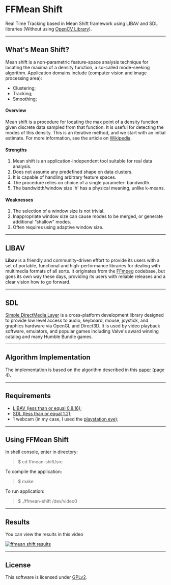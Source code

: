 FFMean Shift
===================

Real Time Tracking based in Mean Shift framework using LIBAV and SDL libraries (Without using [OpenCV Library](http://opencv.org/)).

----------

What's Mean Shift?
----------
Mean shift is a non-parametric feature-space analysis technique for locating the maxima of a density function, a so-called mode-seeking algorithm. Application domains include (computer vision and image processing area): 

  - Clustering;
  - Tracking;
  - Smoothing;

#### Overview
Mean shift is a procedure for locating the max point of a density function given discrete data sampled from that function. It is useful for detecting the modes of this density. This is an iterative method, and we start with an initial estimate. For more information, see the article on [Wikipedia](http://en.wikipedia.org/wiki/Mean_shift).

#### Strengths
1. Mean shift is an application-independent tool suitable for real data analysis.
2. Does not assume any predefined shape on data clusters.
3. It is capable of handling arbitrary feature spaces.
4. The procedure relies on choice of a single parameter: bandwidth.
5. The bandwidth/window size 'h' has a physical meaning, unlike k-means.

#### Weaknesses
1. The selection of a window size is not trivial.
2. Inappropriate window size can cause modes to be merged, or generate additional “shallow” modes.
3. Often requires using adaptive window size.

----------

LIBAV
----------
<b>Libav</b> is a friendly and community-driven effort to provide its users with a set of portable, functional and high-performance libraries for dealing with multimedia formats of all sorts. It originates from the [FFmpeg](http://ffmpeg.org/) codebase, but goes its own way these days, providing its users with reliable releases and a clear vision how to go forward.

----------

SDL
----------
[Simple DirectMedia Layer](https://www.libsdl.org/) is a cross-platform development library designed to provide low level access to audio, keyboard, mouse, joystick, and graphics hardware via OpenGL and Direct3D. It is used by video playback software, emulators, and popular games including Valve's award winning catalog and many Humble Bundle games.

----------

Algorithm Implementation
-------------

The implementation is based on the algorithm described in this [paper](http://comaniciu.net/Papers/MsTracking.pdf) (page 4).

-------------

Requirements
-------------
- [LIBAV (less than or equal 0.8.16)](https://libav.org/releases/libav-0.8.17.tar.xz);
- [SDL (less than or equal 1.2)](https://www.libsdl.org/download-1.2.php);
- 1 webcam (in my case, I used the [playstation eye](http://www.amazon.com/PlayStation-Eye-3/dp/B000VTQ3LU));

-------------

Using FFMean Shift
-------------
In shell console, enter in directory:
> $ cd  ffmean-shift/src

To compile the application:
> $ make

To run application:
> $ ./ffmean-shift /dev/video0

-------------

Results
-------------
You can view the results in this video

[![ffmean shift results](http://img.youtube.com/vi/6zny-7wZXB8/0.jpg)](http://www.youtube.com/watch?v=6zny-7wZXB8)

-------------

License
-------------

This software is licensed under [GPLv2](https://www.gnu.org/licenses/gpl-2.0.html).